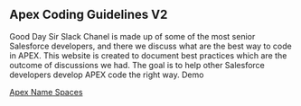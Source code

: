 ## Apex Coding Guidelines V2

Good Day Sir Slack Chanel is made up of some of the most senior Salesforce developers, and there we discuss what are the best way to code in APEX. This website is created to document best practices which are the outcome of discussions we had.
The goal is to help other Salesforce developers develop APEX code the right way. Demo

[Apex Name Spaces](/name-spaces.md)
